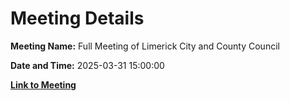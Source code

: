 # Meeting Details

**Meeting Name:** Full Meeting of Limerick City and County Council

**Date and Time:** 2025-03-31 15:00:00

**[Link to Meeting](https://www.limerick.ie/council/whats-on/full-meeting-of-limerick-city-and-county-council-11)**
